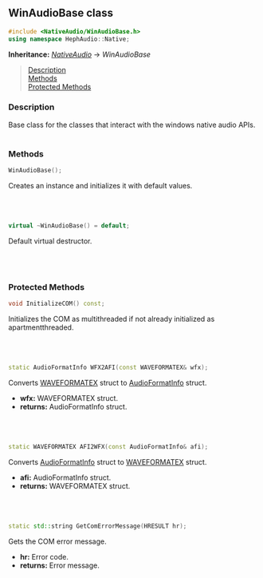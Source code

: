 ## WinAudioBase class
```c++
#include <NativeAudio/WinAudioBase.h>
using namespace HephAudio::Native;
```
**Inheritance:** *[NativeAudio](/docs/HephAudio/NativeAudio/NativeAudio.md)* -> *WinAudioBase*


> [Description](#description)<br>
[Methods](#methods)<br>
[Protected Methods](#protected-methods)

### Description
Base class for the classes that interact with the windows native audio APIs.
<br><br>

### Methods

```c++
WinAudioBase();
```
Creates an instance and initializes it with default values.
<br><br><br><br>

```c++
virtual ~WinAudioBase() = default;
```
Default virtual destructor.
<br><br><br><br>

### Protected Methods
```c++
void InitializeCOM() const;
```
Initializes the COM as multithreaded if not already initialized as apartmentthreaded.
<br><br><br><br>

```c++
static AudioFormatInfo WFX2AFI(const WAVEFORMATEX& wfx);
```
Converts [WAVEFORMATEX](https://learn.microsoft.com/en-us/windows/win32/api/mmeapi/ns-mmeapi-waveformatex) struct to [AudioFormatInfo](/docs/HephAudio/AudioFormatInfo.md) struct.
- **wfx:** WAVEFORMATEX struct.
- **returns:** AudioFormatInfo struct.
<br><br><br><br>

```c++
static WAVEFORMATEX AFI2WFX(const AudioFormatInfo& afi);
```
Converts [AudioFormatInfo](/docs/HephAudio/AudioFormatInfo.md) struct to [WAVEFORMATEX](https://learn.microsoft.com/en-us/windows/win32/api/mmeapi/ns-mmeapi-waveformatex) struct.
- **afi:** AudioFormatInfo struct.
- **returns:** WAVEFORMATEX struct.
<br><br><br><br>

```c++
static std::string GetComErrorMessage(HRESULT hr);
```
Gets the COM error message.
- **hr:** Error code.
- **returns:** Error message.
